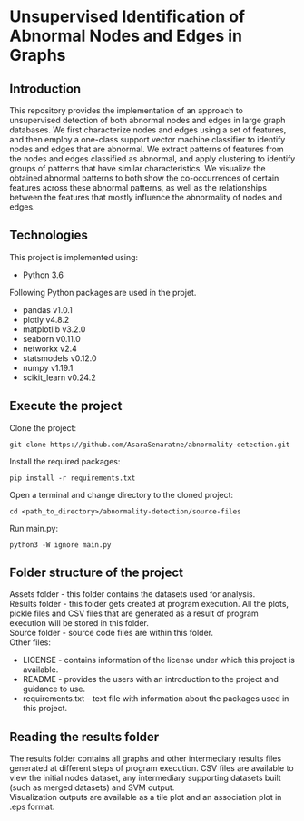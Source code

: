 # Unsupervised Identification of Abnormal Nodes and Edges in Graphs

## Introduction
This repository provides the implementation of an approach to unsupervised detection of both abnormal nodes and edges in large graph databases. We first
characterize nodes and edges using a set of features, and then employ a one-class support vector machine classifier to identify nodes and edges that are abnormal.
We extract patterns of features from the nodes and edges classified as abnormal, and apply clustering to identify groups of patterns that have similar
characteristics. We visualize the obtained abnormal patterns to both show the co-occurrences of certain features across these abnormal patterns, as well as the
relationships between the features that mostly influence the abnormality of nodes and edges.

## Technologies
This project is implemented using:
* Python 3.6

Following Python packages are used in the projet. 
* pandas v1.0.1
* plotly v4.8.2
* matplotlib v3.2.0
* seaborn v0.11.0
* networkx v2.4
* statsmodels v0.12.0
* numpy v1.19.1
* scikit_learn v0.24.2

## Execute the project
Clone the project:
```
git clone https://github.com/AsaraSenaratne/abnormality-detection.git
```

Install the required packages:
```
pip install -r requirements.txt
```

Open a terminal and change directory to the cloned project:
```
cd <path_to_directory>/abnormality-detection/source-files
```

Run main.py:
```
python3 -W ignore main.py
```

## Folder structure of the project
Assets folder - this folder contains the datasets used for analysis.  
Results folder - this folder gets created at program execution. All the plots, pickle files and CSV files that are generated as a result of program execution will be stored in this folder.  
Source folder - source code files are within this folder.  
Other files:
* LICENSE - contains information of the license under which this project is available.
* README - provides the users with an introduction to the project and guidance to use.
* requirements.txt - text file with information about the packages used in this project.

## Reading the results folder
The results folder contains all graphs and other intermediary results files generated at different steps of program execution. CSV files are available to view the initial nodes dataset, any intermediary supporting datasets built (such as merged datasets) and SVM output.  
Visualization outputs are available as a tile plot and an association plot in .eps format.  
